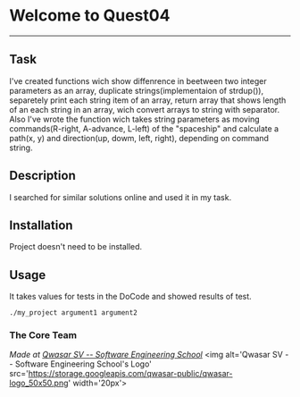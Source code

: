 # Welcome to Quest04
***

## Task
I've created functions wich show diffenrence in beetween two integer parameters as an array, duplicate strings(implementaion of strdup()), separetely print each string item of an array, return array that shows length of an each string in an array, wich convert arrays to string with separator. Also I've wrote the function wich takes string parameters as moving commands(R-right, A-advance, L-left) of the "spaceship" and calculate a path(x, y) and direction(up, dowm, left, right), depending on command string.

## Description
I searched for similar solutions online and used it in my task.

## Installation
Project doesn't need to be installed.

## Usage
It takes values for tests in the DoCode and showed results of test.
```
./my_project argument1 argument2
```

### The Core Team


<span><i>Made at <a href='https://qwasar.io'>Qwasar SV -- Software Engineering School</a></i></span>
<span><img alt='Qwasar SV -- Software Engineering School's Logo' src='https://storage.googleapis.com/qwasar-public/qwasar-logo_50x50.png' width='20px'></span>
